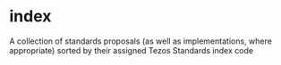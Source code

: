 # index

A collection of standards proposals (as well as implementations, where appropriate) sorted by their assigned Tezos Standards index code